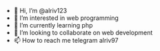 - 👋 Hi, I’m @alriv123
- 👀 I’m interested in web programming
- 🌱 I’m currently learning php
- 💞️ I’m looking to collaborate on web development
- 📫 How to reach me telegram alriv97

<!---
alriv123/alriv123 is a ✨ special ✨ repository because its `README.md` (this file) appears on your GitHub profile.
You can click the Preview link to take a look at your changes.
--->
